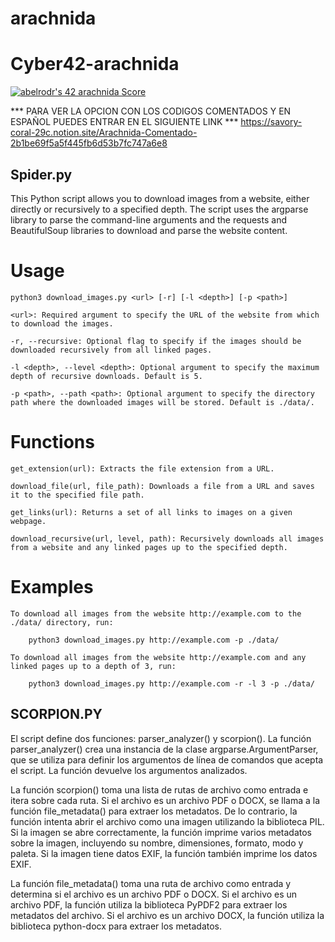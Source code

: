 # arachnida
# Cyber42-arachnida

<a href="https://github.com/JaeSeoKim/badge42"><img src="https://badge42.vercel.app/api/v2/clhtd4mr3001608k4xcne0lt5/project/3072858" alt="abelrodr's 42 arachnida Score" /></a>

*** PARA VER LA OPCION CON LOS CODIGOS COMENTADOS Y EN ESPAÑOL PUEDES ENTRAR EN EL SIGUIENTE LINK ***
	https://savory-coral-29c.notion.site/Arachnida-Comentado-2b1be69f5a5f445fb6d53b7fc747a6e8

## Spider.py ##

This Python script allows you to download images from a website, either directly or recursively to a specified depth. The script uses the argparse library to parse the command-line arguments and the requests and BeautifulSoup libraries to download and parse the website content.

# Usage

  	python3 download_images.py <url> [-r] [-l <depth>] [-p <path>]

	<url>: Required argument to specify the URL of the website from which to download the images.

	-r, --recursive: Optional flag to specify if the images should be downloaded recursively from all linked pages.

	-l <depth>, --level <depth>: Optional argument to specify the maximum depth of recursive downloads. Default is 5.

	-p <path>, --path <path>: Optional argument to specify the directory path where the downloaded images will be stored. Default is ./data/.
		
# Functions

	get_extension(url): Extracts the file extension from a URL.

	download_file(url, file_path): Downloads a file from a URL and saves it to the specified file path.

	get_links(url): Returns a set of all links to images on a given webpage.

	download_recursive(url, level, path): Recursively downloads all images from a website and any linked pages up to the specified depth.
		
# Examples
	
	To download all images from the website http://example.com to the ./data/ directory, run:
		
		python3 download_images.py http://example.com -p ./data/
		
	To download all images from the website http://example.com and any linked pages up to a depth of 3, run:

		python3 download_images.py http://example.com -r -l 3 -p ./data/


## SCORPION.PY ##

El script define dos funciones: parser_analyzer() y scorpion(). La función parser_analyzer() crea una instancia de la clase argparse.ArgumentParser, que se utiliza para definir los argumentos de línea de comandos que acepta el script. La función devuelve los argumentos analizados.

La función scorpion() toma una lista de rutas de archivo como entrada e itera sobre cada ruta. Si el archivo es un archivo PDF o DOCX, se llama a la función file_metadata() para extraer los metadatos. De lo contrario, la función intenta abrir el archivo como una imagen utilizando la biblioteca PIL. Si la imagen se abre correctamente, la función imprime varios metadatos sobre la imagen, incluyendo su nombre, dimensiones, formato, modo y paleta. Si la imagen tiene datos EXIF, la función también imprime los datos EXIF.

La función file_metadata() toma una ruta de archivo como entrada y determina si el archivo es un archivo PDF o DOCX. Si el archivo es un archivo PDF, la función utiliza la biblioteca PyPDF2 para extraer los metadatos del archivo. Si el archivo es un archivo DOCX, la función utiliza la biblioteca python-docx para extraer los metadatos.

